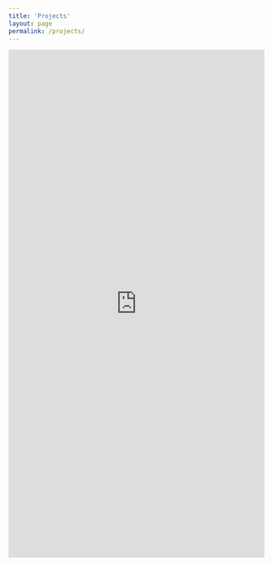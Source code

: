 ```yaml
---
title: 'Projects'
layout: page
permalink: /projects/
---
```

<iframe style="width:100%;border:none;height:1000px;" src="https://jierueichang.github.io/projectembed.html"> </iframe>
